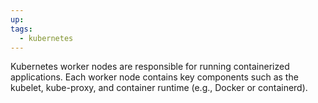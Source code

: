 ```yaml
---
up: 
tags:
  - kubernetes
---
```

Kubernetes worker nodes are responsible for running containerized applications. Each worker node contains key components such as the kubelet, kube-proxy, and container runtime (e.g., Docker or containerd).